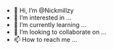 - 👋 Hi, I’m @Nickmillzy
- 👀 I’m interested in ...
- 🌱 I’m currently learning ...
- 💞️ I’m looking to collaborate on ...
- 📫 How to reach me ...

<!---
Nickmillzy/Nickmillzy is a ✨ special ✨ repository because its `README.md` (this file) appears on your GitHub profile.
You can click the Preview link to take a look at your changes.
--->
